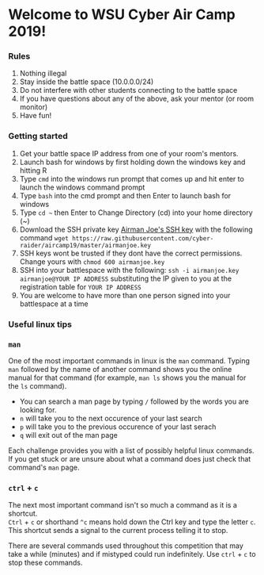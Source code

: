 # Welcome to WSU Cyber Air Camp 2019!

### Rules

1. Nothing illegal
2. Stay inside the battle space (10.0.0.0/24)
3. Do not interfere with other students connecting to the battle space
4. If you have questions about any of the above, ask your mentor (or room monitor)
5. Have fun!

### Getting started

1. Get your battle space IP address from one of your room's mentors.
2. Launch bash for windows by first holding down the windows key and hitting R
3. Type `cmd` into the windows run prompt that comes up and hit enter to launch the windows command prompt
4. Type `bash` into the cmd prompt and then Enter to launch bash for windows
5. Type `cd ~` then Enter to Change Directory (cd) into your home directory (~)
6. Download the SSH private key [Airman Joe's SSH key](airmanjoe.key) with the following command 
   `wget https://raw.githubusercontent.com/cyber-raider/aircamp19/master/airmanjoe.key`
7. SSH keys wont be trusted if they dont have the correct permissions.  
   Change yours with `chmod 600 airmanjoe.key`
8. SSH into your battlespace with the following: 
   `ssh -i airmanjoe.key airmanjoe@YOUR IP ADDRESS` substituting the IP given to you 
   at the registration table for `YOUR IP ADDRESS`
9. You are welcome to have more than one person signed into your battlespace at 
   a time

### Useful linux tips
### `man`
One of the most important commands in linux is the `man` command.  Typing 
`man` followed by the name of another command shows you the online manual 
for that command (for example, `man ls` shows you the manual for the `ls` 
command).
* You can search a man page by typing `/` followed by the words you are looking for.
* `n` will take you to the next occurence of your last search
* `p` will take you to the previous occurence of your last serach
* `q` will exit out of the man page

Each challenge provides you with a list of possibly helpful linux commands.  
If you get stuck or are unsure about what a command does just check that command's `man` page.

### `ctrl` + `c`
The next most important command isn't so much a command as it is a shortcut.  
`Ctrl` + `c` or shorthand `^c` means hold down the Ctrl key and type the 
letter `c`.  This shortcut sends a signal to the current process telling it to 
stop.

There are several commands used throughout this competition that may take a 
while (minutes) and if mistyped could run indefinitely.  Use `ctrl` + `c` to 
stop these commands.

